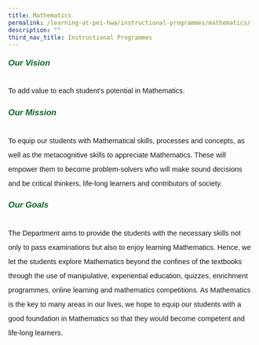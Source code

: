 ```yaml
---
title: Mathematics
permalink: /learning-at-pei-hwa/instructional-programmes/mathematics/
description: ""
third_nav_title: Instructional Programmes
---
```

<h6 style="color:#0B6623;;font-family:sans-serif;font-weight:bold;"><strong style="font-family:sans-serif;font-size:17px;color:#0B6623;">Our Vision</strong></h6>
<p style="font-size:14.5px; line-height:2;font-family:sans-serif;margin-top:0px;">To add value to each student's potential in Mathematics.</p>


<h6 style="color:#0B6623;;font-family:sans-serif;font-weight:bold;"><strong style="font-family:sans-serif;font-size:17px;color:#0B6623;">Our Mission</strong></h6>
<p style="font-size:14.5px; line-height:2;font-family:sans-serif;margin-top:0px;">To equip our students with Mathematical skills, processes and concepts, as well as the metacognitive skills to appreciate Mathematics. These will empower them to become problem-solvers who will make sound decisions and be critical thinkers, life-long learners and contributors of society.</p>



<h6 style="color:#0B6623;;font-family:sans-serif;font-weight:bold;"><strong style="font-family:sans-serif;font-size:17px;color:#0B6623;">Our Goals</strong></h6>
<p style="font-size:14.5px; line-height:2;font-family:sans-serif;margin-top:0px;">The Department aims to provide the students with the necessary skills not only to pass examinations but also to enjoy learning Mathematics. Hence, we let the students explore Mathematics beyond the confines of the textbooks through the use of manipulative, experiential education, quizzes, enrichment programmes, online learning and mathematics competitions. As Mathematics is the key to many areas in our lives, we hope to equip our students with a good foundation in Mathematics so that they would become competent and life-long learners.</p>